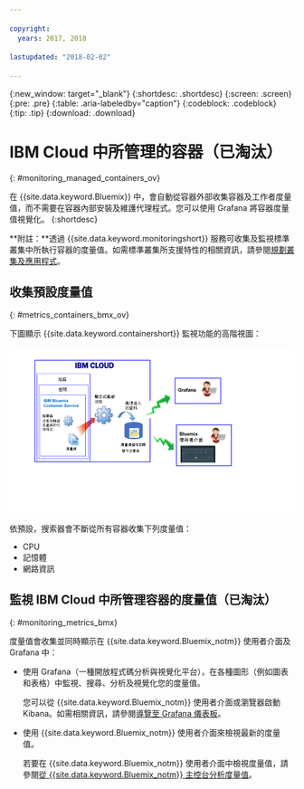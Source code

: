 ```yaml
---

copyright:
  years: 2017, 2018

lastupdated: "2018-02-02"

---
```


{:new_window: target="_blank"}
{:shortdesc: .shortdesc}
{:screen: .screen}
{:pre: .pre}
{:table: .aria-labeledby="caption"}
{:codeblock: .codeblock}
{:tip: .tip}
{:download: .download}



# IBM Cloud 中所管理的容器（已淘汰）
{: #monitoring_managed_containers_ov}

在 {{site.data.keyword.Bluemix}} 中，會自動從容器外部收集容器及工作者度量值，而不需要在容器內部安裝及維護代理程式。您可以使用 Grafana 將容器度量值視覺化。
{:shortdesc}

**附註：**透過 {{site.data.keyword.monitoringshort}} 服務可收集及監視標準叢集中所執行容器的度量值。如需標準叢集所支援特性的相關資訊，請參閱[規劃叢集及應用程式](/docs/containers/cs_planning.html#cs_planning_cluster_type)。



## 收集預設度量值
{: #metrics_containers_bmx_ov}

下圖顯示 {{site.data.keyword.containershort}} 監視功能的高階視圖：

![{{site.data.keyword.Bluemix_notm}} 所管理基礎架構中部署之容器的高階元件概觀](images/monitoring_bmx.gif "{{site.data.keyword.Bluemix_notm}} 所管理基礎架構中部署之容器的高階元件概觀")

依預設，搜索器會不斷從所有容器收集下列度量值：

* CPU
* 記憶體
* 網路資訊

## 監視 IBM Cloud 中所管理容器的度量值（已淘汰）
{: #monitoring_metrics_bmx}

度量值會收集並同時顯示在 {{site.data.keyword.Bluemix_notm}} 使用者介面及 Grafana 中：

* 使用 Grafana（一種開放程式碼分析與視覺化平台），在各種圖形（例如圖表和表格）中監視、搜尋、分析及視覺化您的度量值。

    您可以從 {{site.data.keyword.Bluemix_notm}} 使用者介面或瀏覽器啟動 Kibana。如需相關資訊，請參閱[導覽至 Grafana 儀表板](/docs/services/cloud-monitoring/grafana/navigating_grafana.html#navigating_grafana)。

* 使用 {{site.data.keyword.Bluemix_notm}} 使用者介面來檢視最新的度量值。

    若要在 {{site.data.keyword.Bluemix_notm}} 使用者介面中檢視度量值，請參閱[從 {{site.data.keyword.Bluemix_notm}} 主控台分析度量值](/docs/services/cloud-monitoring/containers/analyzing_metrics_bmx_ui.html#analyzing_metrics_bmx_ui)。
